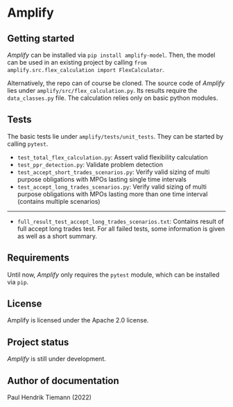 # Amplify

## Getting started
*Amplify* can be installed via `pip install amplify-model`. Then, the model can be used in an existing project by calling `from amplify.src.flex_calculation import FlexCalculator`.

Alternatively, the repo can of course be cloned. The source code of *Amplify* lies under ```amplify/src/flex_calculation.py```. Its results require the ```data_classes.py``` file. The calculation relies only on basic python modules.

## Tests
The basic tests lie under ```amplify/tests/unit_tests```. They can be started by calling ```pytest```.
- ```test_total_flex_calculation.py```: Assert valid flexibility calculation
- ```test_ppr_detection.py```: Validate problem detection
- ```test_accept_short_trades_scenarios.py```: Verify valid sizing of multi purpose obligations with MPOs lasting single time intervals
- ```test_accept_long_trades_scenarios.py```: Verify valid sizing of multi purpose obligations with MPOs lasting more than one time interval (contains multiple scenarios)
---
- ```full_result_test_accept_long_trades_scenarios.txt```: Contains result of full accept long trades test. For all failed tests, some information is given as well as a short summary.

## Requirements
Until now, *Amplify* only requires the ```pytest``` module, which can be installed via ```pip```.

## License
Amplify is licensed under the Apache 2.0 license.

## Project status
*Amplify* is still under development.

## Author of documentation
Paul Hendrik Tiemann (2022)
